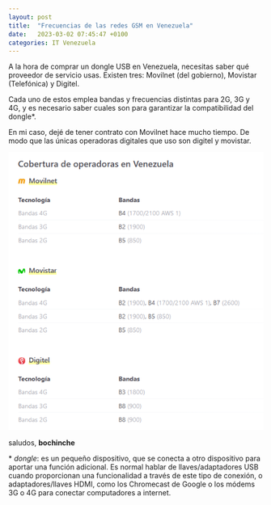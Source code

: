 ```yaml
---
layout: post
title:  "Frecuencias de las redes GSM en Venezuela"
date:   2023-03-02 07:45:47 +0100
categories: IT Venezuela 
---
```


A la hora de comprar un dongle USB en Venezuela, necesitas saber qué proveedor de servicio usas. Existen tres: Movilnet (del gobierno), Movistar (Telefónica) y Digitel. 

Cada uno de estos emplea bandas y frecuencias distintas para 2G, 3G y 4G, y es necesario saber cuales son para garantizar la compatibilidad del dongle*. 

En mi caso, dejé de tener contrato con Movilnet hace mucho tiempo. De modo que las únicas operadoras digitales que uso son digitel y movistar.

![RedesGSMenVenezuela](/assets/images/gsm_venezuela.png)

saludos, **bochinche** 

\* *dongle*: es un pequeño dispositivo, que se conecta a otro dispositivo para aportar una función adicional. Es normal hablar de llaves/adaptadores USB cuando proporcionan una funcionalidad a través de este tipo de conexión, o adaptadores/llaves HDMI, como los Chromecast de Google o los módems 3G o 4G para conectar computadores a internet. 
